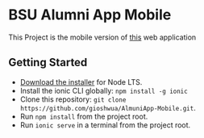 # BSU Alumni App Mobile

This Project is the mobile version of [this](https://github.com/hubymeme22/alumni-app-project)  web application

## Getting Started

* [Download the installer](https://nodejs.org/) for Node LTS.
* Install the ionic CLI globally: `npm install -g ionic`
* Clone this repository: `git clone https://github.com/gioshwua/AlmuniApp-Mobile.git`.
* Run `npm install` from the project root.
* Run `ionic serve` in a terminal from the project root.


